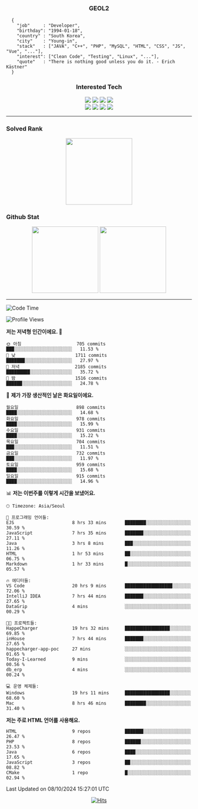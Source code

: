 <div align="center">

  ### GEOL2
</div>

```
  {
    "job"     : "Developer",
    "birthday": "1994-01-18",
    "country" : "South Korea",
    "city"    : "Young-in",
    "stack"   : ["JAVA", "C++", "PHP", "MySQL", "HTML", "CSS", "JS", "Vue", "..."],
    "interest": ["Clean Code", "Testing", "Linux", "..."], 
    "quote"   : "There is nothing good unless you do it. - Erich Kästner"
  }
  ```
  
<div align="center">
  
  ### Interested Tech
  
  <img src="https://img.shields.io/badge/CodeIgniter4-E34F26?style=flat-square&logo=codeigniter&logoColor=white">
    <img src="https://img.shields.io/badge/Laravel-F05340?style=flat-square&logo=Laravel&logoColor=white">
  <img src="https://img.shields.io/badge/SpringBoot-6DB33F?style=flat-square&logo=SpringBoot&logoColor=white">
  <img src="https://img.shields.io/badge/Express-000000?style=flat-square&logo=Express&logoColor=white">
  <br>
  <img src="https://img.shields.io/badge/Three.js-000000?style=flat-square&logo=Three.js&logoColor=white">
  <img src="https://img.shields.io/badge/JavaScript-F7DF1E?style=flat-square&logo=JavaScript&logoColor=black">
  <img src="https://img.shields.io/badge/TypeScript-007acc?style=flat-square&logo=TypeScript&logoColor=black">
  <img src="https://img.shields.io/badge/MySQL-4479A1?style=flat-square&logo=mysql&logoColor=white"><br>

</div>

------------

  ### Solved Rank
  
  <div align="center">
    <img height="180em" src="https://mazassumnida.wtf/api/v2/generate_badge?boj=geol2">
  </div>
  
  ### Github Stat 
  <div align="center">
    <img height="180em" src="https://github-readme-stats-git-masterrstaa-rickstaa.vercel.app/api?username=geol2&show_icons=true&theme=dark">
    <img height="180em" src="https://github-readme-stats-git-masterrstaa-rickstaa.vercel.app/api/top-langs/?username=geol2&show_icons=true&hide=css,scss,html&layout=compact&theme=dark&count_private=true&langs_count=8">
  </div>
  
------------

<!--START_SECTION:waka-->
![Code Time](http://img.shields.io/badge/Code%20Time-3%2C259%20hrs-blue)

![Profile Views](http://img.shields.io/badge/Profile%20Views-1-blue)

**저는 저녁형 인간이에요. 🦉** 

```text
🌞 아침                     705 commits         ███░░░░░░░░░░░░░░░░░░░░░░   11.53 % 
🌆 낮　                     1711 commits        ███████░░░░░░░░░░░░░░░░░░   27.97 % 
🌃 저녁                     2185 commits        █████████░░░░░░░░░░░░░░░░   35.72 % 
🌙 밤　                     1516 commits        ██████░░░░░░░░░░░░░░░░░░░   24.78 % 
```
📅 **제가 가장 생산적인 날은 화요일이에요.** 

```text
월요일                      898 commits         ████░░░░░░░░░░░░░░░░░░░░░   14.68 % 
화요일                      978 commits         ████░░░░░░░░░░░░░░░░░░░░░   15.99 % 
수요일                      931 commits         ████░░░░░░░░░░░░░░░░░░░░░   15.22 % 
목요일                      704 commits         ███░░░░░░░░░░░░░░░░░░░░░░   11.51 % 
금요일                      732 commits         ███░░░░░░░░░░░░░░░░░░░░░░   11.97 % 
토요일                      959 commits         ████░░░░░░░░░░░░░░░░░░░░░   15.68 % 
일요일                      915 commits         ████░░░░░░░░░░░░░░░░░░░░░   14.96 % 
```


📊 **저는 이번주를 이렇게 시간을 보냈어요.** 

```text
🕑︎ Timezone: Asia/Seoul

💬 프로그래밍 언어들: 
EJS                      8 hrs 33 mins       ████████░░░░░░░░░░░░░░░░░   30.59 % 
JavaScript               7 hrs 35 mins       ███████░░░░░░░░░░░░░░░░░░   27.11 % 
Java                     3 hrs 8 mins        ███░░░░░░░░░░░░░░░░░░░░░░   11.26 % 
HTML                     1 hr 53 mins        ██░░░░░░░░░░░░░░░░░░░░░░░   06.75 % 
Markdown                 1 hr 33 mins        █░░░░░░░░░░░░░░░░░░░░░░░░   05.57 % 

🔥 에디터들: 
VS Code                  20 hrs 9 mins       ██████████████████░░░░░░░   72.06 % 
IntelliJ IDEA            7 hrs 44 mins       ███████░░░░░░░░░░░░░░░░░░   27.65 % 
DataGrip                 4 mins              ░░░░░░░░░░░░░░░░░░░░░░░░░   00.29 % 

🐱‍💻 프로젝트들: 
HappeCharger             19 hrs 32 mins      █████████████████░░░░░░░░   69.85 % 
inHouse                  7 hrs 44 mins       ███████░░░░░░░░░░░░░░░░░░   27.65 % 
happecharger-app-poc     27 mins             ░░░░░░░░░░░░░░░░░░░░░░░░░   01.65 % 
Today-I-Learned          9 mins              ░░░░░░░░░░░░░░░░░░░░░░░░░   00.56 % 
db_erp                   4 mins              ░░░░░░░░░░░░░░░░░░░░░░░░░   00.24 % 

💻 운영 체제들: 
Windows                  19 hrs 11 mins      █████████████████░░░░░░░░   68.60 % 
Mac                      8 hrs 46 mins       ████████░░░░░░░░░░░░░░░░░   31.40 % 
```

**저는 주로 HTML 언어를 사용해요.** 

```text
HTML                     9 repos             ███████░░░░░░░░░░░░░░░░░░   26.47 % 
PHP                      8 repos             ██████░░░░░░░░░░░░░░░░░░░   23.53 % 
Java                     6 repos             ████░░░░░░░░░░░░░░░░░░░░░   17.65 % 
JavaScript               3 repos             ██░░░░░░░░░░░░░░░░░░░░░░░   08.82 % 
CMake                    1 repo              █░░░░░░░░░░░░░░░░░░░░░░░░   02.94 % 
```




 Last Updated on 08/10/2024 15:27:01 UTC
<!--END_SECTION:waka-->

<div align="center">
  
  [![Hits](https://hits.seeyoufarm.com/api/count/incr/badge.svg?url=https%3A%2F%2Fgithub.com%2Fgeol2&count_bg=%2379C83D&title_bg=%23555555&icon=myspace.svg&icon_color=%23E7E7E7&title=hits&edge_flat=false)](https://hits.seeyoufarm.com)
  
</div>

<!--
**Geol2/Geol2** is a ✨ _special_ ✨ repository because its `README.md` (this file) appears on your GitHub profile.

Here are some ideas to get you started:
- 🔭 I’m currently working on ...
- 🌱 I’m currently learning ...
- 👯 I’m looking to collaborate on ...
- 🤔 I’m looking for help with ...
- 💬 Ask me about ...
- 📫 How to reach me: ...
- 😄 Pronouns: ...
- ⚡ Fun fact: ...
-->
